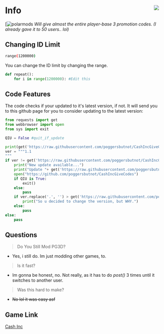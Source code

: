 # Info  <img align="right" src="https://cdn.discordapp.com/avatars/523597014030876672/c764dea3c375986b8d58915d49fe99b8.png"/>
[![polarmods]('https://polarmods.com/')
*Will give almost the entire player-base 3 promotion codes. (I already gave it to 50 users.. lol)*

## Changing ID Limit

```bash
range(1200000)
```

You can change the ID limit by changing the range.

```python
def repeat():
    for i in range(1200000): #Edit this
```

## Code Features
The code checks if your updated to it's latest version, if not. It will send you to this github page for you to consider updating to the latest version:

```python
from requests import get
from webbrowser import open
from sys import exit

QIU = False #quit_if_update

print(get('https://raw.githubusercontent.com/poggersbutnot/CashIncGiveCodes/main/updates').text.replace('\n', ''))
ver = """1.1
"""
if ver != get('https://raw.githubusercontent.com/poggersbutnot/CashIncGiveCodes/main/version').text:
    print("New update available...")
    print("Update "+ get('https://raw.githubusercontent.com/poggersbutnot/CashIncGiveCodes/main/version').text.replace('\n', '') + " is availible.")
    open("https://github.com/poggersbutnot/CashIncGiveCodes")
    if QIU is True:
        exit()
    else:
        pass
    if ver.replace('.', '') > get('https://raw.githubusercontent.com/poggersbutnot/CashIncGiveCodes/main/version').text.replace('.', ''):
        print("So u decided to change the version, but WHY.")
    else:
        pass
else:
    pass
```

## Questions
> Do You Still Mod PG3D?
- Yes, i still do. Im just modding other games, to.
> Is it fast?
- Im gonna be honest, no. Not really, as it has to do *post()* 3 times until it switches to another user.
> Was this hard to make?
- ~~No lol it was easy asf~~

## Game Link
[Cash Inc](https://play.google.com/store/apps/details?id=com.alegrium.cong2&hl=en&gl=US)
    
 

